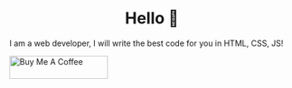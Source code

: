 <h1 align="center">Hello 👋</h1>
<p>I am a web developer, I will write the best code for you in HTML, CSS, JS!</p>
<a href="https://www.buymeacoffee.com/ITUnit" target="_blank"><img src="https://cdn.buymeacoffee.com/buttons/default-orange.png" alt="Buy Me A Coffee" height="41" width="174"></a>
<!--https://github-profile-trophy.vercel.app/?username=ITUnitt-->


<!--
**ITUnitt/ITUnitt** is a ✨ _special_ ✨ repository because its `README.md` (this file) appears on your GitHub profile.

Here are some ideas to get you started:

- 🔭 I’m currently working on ...
- 🌱 I’m currently learning ...
- 👯 I’m looking to collaborate on ...
- 🤔 I’m looking for help with ...
- 💬 Ask me about ...
- 📫 How to reach me: ...
- 😄 Pronouns: ...
- ⚡ Fun fact: ...
-->

